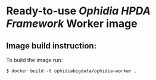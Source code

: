# Ready-to-use ***Ophidia HPDA Framework*** Worker image

## Image build instruction:
To build the image run:

```
$ docker build -t ophidiabigdata/ophidia-worker .
```
